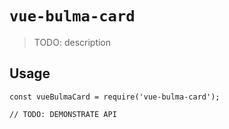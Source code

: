 # `vue-bulma-card`

> TODO: description

## Usage

```
const vueBulmaCard = require('vue-bulma-card');

// TODO: DEMONSTRATE API
```
